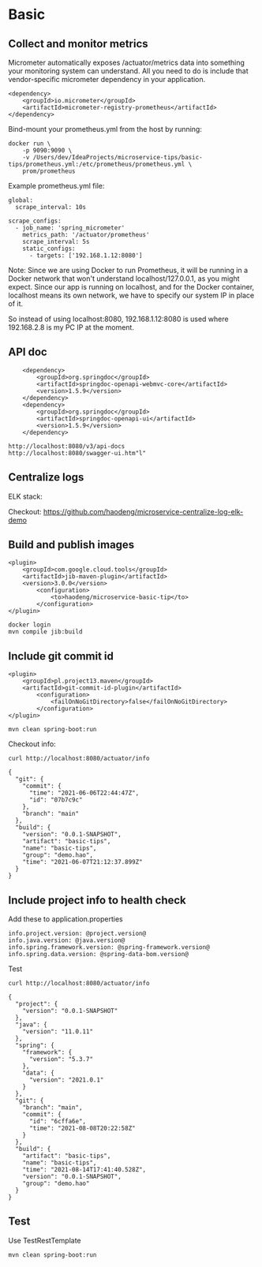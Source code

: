 # Basic
## Collect and monitor metrics
Micrometer automatically exposes /actuator/metrics data into something your monitoring system can understand. 
All you need to do is include that vendor-specific micrometer dependency in your application.

    <dependency>
        <groupId>io.micrometer</groupId>
        <artifactId>micrometer-registry-prometheus</artifactId>
    </dependency>

Bind-mount your prometheus.yml from the host by running:

    docker run \
        -p 9090:9090 \
        -v /Users/dev/IdeaProjects/microservice-tips/basic-tips/prometheus.yml:/etc/prometheus/prometheus.yml \
        prom/prometheus 

Example prometheus.yml file:

    global:
      scrape_interval: 10s
    
    scrape_configs:
      - job_name: 'spring_micrometer'
        metrics_path: '/actuator/prometheus'
        scrape_interval: 5s
        static_configs:
          - targets: ['192.168.1.12:8080'] 
Note: Since we are using Docker to run Prometheus, it will be running in a Docker network that won't understand localhost/127.0.0.1, as you might expect. 
Since our app is running on localhost, and for the Docker container, localhost means its own network, we have to specify our system IP in place of it.

So instead of using localhost:8080, 192.168.1.12:8080 is used where 192.168.2.8 is my PC IP at the moment.

## API doc

        <dependency>
            <groupId>org.springdoc</groupId>
            <artifactId>springdoc-openapi-webmvc-core</artifactId>
            <version>1.5.9</version>
        </dependency>
        <dependency>
            <groupId>org.springdoc</groupId>
            <artifactId>springdoc-openapi-ui</artifactId>
            <version>1.5.9</version>
        </dependency>
            
    http://localhost:8080/v3/api-docs
    http://localhost:8080/swagger-ui.htm"l"

## Centralize logs
ELK stack:

Checkout: https://github.com/haodeng/microservice-centralize-log-elk-demo

## Build and publish images

    <plugin>
        <groupId>com.google.cloud.tools</groupId>
        <artifactId>jib-maven-plugin</artifactId>
        <version>3.0.0</version>
            <configuration>
                <to>haodeng/microservice-basic-tip</to>
            </configuration>
    </plugin>
    
    docker login
    mvn compile jib:build
    
## Include git commit id

    <plugin>
        <groupId>pl.project13.maven</groupId>
        <artifactId>git-commit-id-plugin</artifactId>
            <configuration>
                <failOnNoGitDirectory>false</failOnNoGitDirectory>
            </configuration>
    </plugin>
    
    mvn clean spring-boot:run

Checkout info:

    curl http://localhost:8080/actuator/info
    
    {
      "git": {
        "commit": {
          "time": "2021-06-06T22:44:47Z",
          "id": "07b7c9c"
        },
        "branch": "main"
      },
      "build": {
        "version": "0.0.1-SNAPSHOT",
        "artifact": "basic-tips",
        "name": "basic-tips",
        "group": "demo.hao",
        "time": "2021-06-07T21:12:37.899Z"
      }
    }

## Include project info to health check
Add these to application.properties

    info.project.version: @project.version@
    info.java.version: @java.version@
    info.spring.framework.version: @spring-framework.version@
    info.spring.data.version: @spring-data-bom.version@

Test

    curl http://localhost:8080/actuator/info   
                   
    {
      "project": {
        "version": "0.0.1-SNAPSHOT"
      },
      "java": {
        "version": "11.0.11"
      },
      "spring": {
        "framework": {
          "version": "5.3.7"
        },
        "data": {
          "version": "2021.0.1"
        }
      },
      "git": {
        "branch": "main",
        "commit": {
          "id": "6cffa6e",
          "time": "2021-08-08T20:22:58Z"
        }
      },
      "build": {
        "artifact": "basic-tips",
        "name": "basic-tips",
        "time": "2021-08-14T17:41:40.528Z",
        "version": "0.0.1-SNAPSHOT",
        "group": "demo.hao"
      }
    }
     
## Test
Use TestRestTemplate

    mvn clean spring-boot:run
    